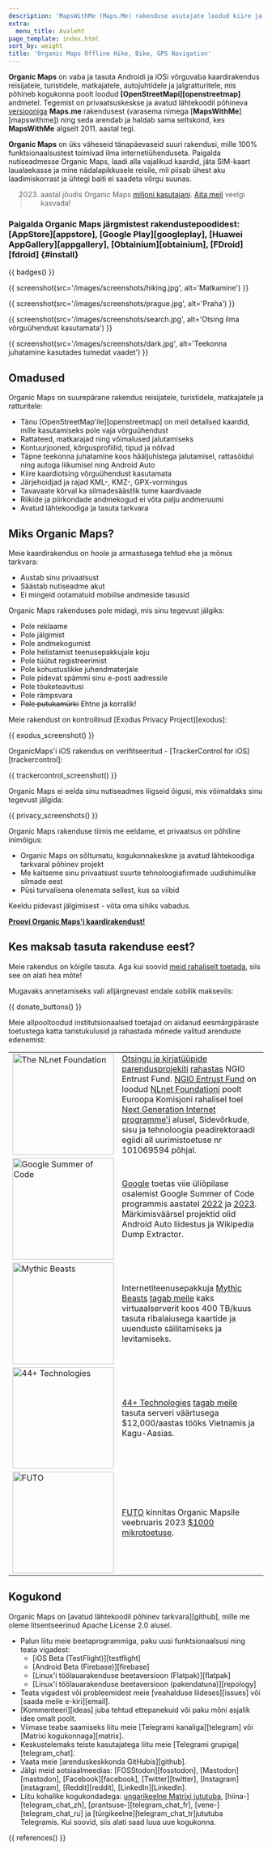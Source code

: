 ```yaml
---
description: 'MapsWithMe (Maps.Me) rakenduse asutajate loodud kiire ja detailne võrguühendust mittevajav kaardilahendus reisijatele, turistidele, autojuhtidele, matkajatele ja ratturitele.'
extra:
  menu_title: Avaleht
page_template: index.html
sort_by: weight
title: 'Organic Maps Offline Hike, Bike, GPS Navigation'
---
```


**Organic Maps** on vaba ja tasuta Androidi ja iOSi võrguvaba kaardirakendus reisijatele, turistidele, matkajatele, autojuhtidele ja jalgratturitele, mis põhineb kogukonna poolt loodud **[OpenStreetMapi][openstreetmap]** andmetel.
Tegemist on privaatsuskeskse ja avatud lähtekoodil põhineva [versiooniga][fork] **Maps.me** rakendusest (varasema nimega [**MapsWithMe**][mapswithme]) ning seda arendab ja haldab sama seltskond, kes **MapsWithMe** algselt 2011. aastal tegi.

**Organic Maps** on üks väheseid tänapäevaseid suuri rakendusi, mille 100% funktsionaalsustest toimivad ilma internetiühenduseta. Paigalda nutiseadmesse Organic Maps, laadi alla vajalikud kaardid, jäta SIM-kaart laualaekasse ja mine nädalapikkusele reisile, mil piisab ühest aku laadimiskorrast ja ühtegi baiti ei saadeta võrgu suunas.

> 2023. aastal jõudis Organic Maps [miljoni kasutajani](@/news/2023-12-23/281/index.md). [Aita meil](@/donate/index.md) veelgi kasvada!

### Paigalda Organic Maps järgmistest rakendustepoodidest: [AppStore][appstore], [Google Play][googleplay], [Huawei AppGallery][appgallery], [Obtainium][obtainium], [FDroid][fdroid] {#install}

{{ badges() }}

{{ screenshot(src='/images/screenshots/hiking.jpg', alt='Matkamine') }}

{{ screenshot(src='/images/screenshots/prague.jpg', alt='Praha') }}

{{ screenshot(src='/images/screenshots/search.jpg', alt='Otsing ilma
võrguühendust kasutamata') }}

{{ screenshot(src='/images/screenshots/dark.jpg', alt='Teekonna juhatamine
kasutades tumedat vaadet') }}

## Omadused

Organic Maps on suurepärane rakendus reisijatele, turistidele, matkajatele
ja ratturitele:

- Tänu [OpenStreetMap'ile][openstreetmap] on meil detailsed kaardid, mille
  kasutamiseks pole vaja võrguühendust
- Rattateed, matkarajad ning võimalused jalutamiseks
- Kontuurjooned, kõrgusprofiilid, tipud ja nõlvad
- Täpne teekonna juhatamine koos hääljuhistega jalutamisel, rattasõidul ning
  autoga liikumisel ning Android Auto
- Kiire kaardiotsing võrguühendust kasutamata
- Järjehoidjad ja rajad KML-, KMZ-, GPX-vormingus
- Tavavaate kõrval ka silmadesäästlik tume kaardivaade
- Riikide ja piirkondade andmekogud ei võta palju andmeruumi
- Avatud lähtekoodiga ja tasuta tarkvara

## Miks Organic Maps?

Meie kaardirakendus on hoole ja armastusega tehtud ehe ja mõnus tarkvara:

- Austab sinu privaatsust
- Säästab nutiseadme akut
- Ei mingeid ootamatuid mobiilse andmeside tasusid

Organic Maps rakenduses pole midagi, mis sinu tegevust jälgiks:

- Pole reklaame
- Pole jälgimist
- Pole andmekogumist
- Pole helistamist teenusepakkujale koju
- Pole tüütut registreerimist
- Pole kohustuslikke juhendmaterjale
- Pole pidevat spämmi sinu e-posti aadressile
- Pole tõuketeavitusi
- Pole rämpsvara
- ~~Pole putukamürki~~ Ehtne ja korralik!

Meie rakendust on kontrollinud [Exodus Privacy Project][exodus]:

{{ exodus_screenshot() }}

OrganicMaps'i iOS rakendus on verifitseeritud - [TrackerControl for
iOS][trackercontrol]:

{{ trackercontrol_screenshot() }}

Organic Maps ei eelda sinu nutiseadmes liigseid õigusi, mis võimaldaks sinu
tegevust jälgida:

{{ privacy_screenshots() }}

Organic Maps rakenduse tiimis me eeldame, et privaatsus on põhiline
inimõigus:

- Organic Maps on sõltumatu, kogukonnakeskne ja avatud lähtekoodiga
  tarkvaral põhinev projekt
- Me kaitseme sinu privaatsust suurte tehnoloogiafirmade uudishimulike
  silmade eest
- Püsi turvalisena olenemata sellest, kus sa viibid

Keeldu pidevast jälgimisest - võta oma sihiks vabadus.

**[Proovi Organic Maps'i kaardirakendust!](#install)**

## Kes maksab tasuta rakenduse eest?

Meie rakendus on kõigile tasuta. Aga kui soovid [meid rahaliselt
toetada](@/donate/index.md), siis see on alati hea mõte!

Mugavaks annetamiseks vali alljärgnevast endale sobilik makseviis:

{{ donate_buttons() }}

Meie allpooltoodud institutsionaalsed toetajad on aidanud eesmärgipäraste
toetustega katta taristukulusid ja rahastada mõnede valitud arenduste
edenemist:

<table style="border-spacing: 20px">
  <tr>
    <td>
      <a href="https://nlnet.nl/"><img src="sponsors/nlnet.svg" alt="The NLnet Foundation" width="200px"></a>
    </td>
    <td>
      <a href="https://github.com/organicmaps/organicmaps/milestone/7">Otsingu ja kirjatüüpide parendusprojekiti</a> <a href="https://nlnet.nl/project/OrganicMaps/">rahastas</a> NGI0 Entrust Fund. <a href="https://nlnet.nl/entrust/">NGI0 Entrust Fund</a> on loodud <a href="https://nlnet.nl/">NLnet Foundationi</a> poolt Euroopa Komisjoni rahalisel toel <a href="https://www.ngi.eu/">Next Generation Internet programme'i</a> alusel, Sidevõrkude, sisu ja tehnoloogia peadirektoraadi egiidi all uurimistoetuse nr 101069594 põhjal.
    </td>
  </tr>
  <tr>
    <td>
      <a href="https://summerofcode.withgoogle.com/"><img src="sponsors/gsoc.svg" alt="Google Summer of Code" width="200px"></a>
    </td>
    <td>
      <a href="https://summerofcode.withgoogle.com/">Google</a> toetas viie üliõpilase osalemist Google Summer of Code programmis aastatel <a href="https://summerofcode.withgoogle.com/programs/2022/organizations/organic-maps">2022</a> ja <a href="https://summerofcode.withgoogle.com/programs/2023/organizations/organic-maps">2023</a>. Märkimisväärsel projektid olid Android Auto liidestus ja Wikipedia Dump Extractor.
    </td>
  </tr>
  <tr>
    <td>
      <a href="https://www.mythic-beasts.com/"><img src="sponsors/mythic-beasts.png" alt="Mythic Beasts" width="200px"></a>
    </td>
    <td>
      Internetiteenusepakkuja <a href="https://www.mythic-beasts.com/">Mythic Beasts</a> <a href="https://www.mythic-beasts.com/blog/2021/10/06/improving-the-world-bit-by-expensive-bit/">tagab meile</a> kaks virtuaalserverit koos 400 TB/kuus tasuta ribalaiusega kaartide ja uuenduste säilitamiseks ja levitamiseks.
    </td>
  </tr>
  <tr>
    <td>
      <a href="https://44plus.vn"><img src="sponsors/44plus.svg" alt="44+ Technologies" width="200px"></a>
    </td>
    <td>
      <a href="https://44plus.vn">44+ Technologies</a> <a href="https://44plus.vn/organicmaps">tagab meile </a>tasuta serveri väärtusega $12,000/aastas  tööks Vietnamis ja Kagu-Aasias.
    </td>
  </tr>
  <tr>
    <td>
      <a href="https://futo.org"><img src="sponsors/futo.svg" alt="FUTO" width="200px"></a>
    </td>
    <td>
      <a href="https://futo.org">FUTO</a> kinnitas Organic Mapsile veebruaris 2023 <a href="https://www.youtube.com/watch?v=fJJclgBHrEw">$1000 mikrotoetuse</a>.
    </td>
  </tr>
</table>

## Kogukond

Organic Maps on [avatud lähtekoodil põhinev tarkvara][github], mille me
oleme litsentseerinud Apache License 2.0 alusel.

- Palun liitu meie beetaprogrammiga, paku uusi funktsionaalsusi ning teata
  vigadest:
  * [iOS Beta (TestFlight)][testflight]
  * [Android Beta (Firebase)][firebase]
  * [Linux'i töölauarakenduse beetaversioon (Flatpak)][flatpak]
  * [Linux'i töölauarakenduse beetaversioon (pakendatuna)][repology]
- Teata vigadest või probleemidest meie [veahalduse liideses][issues] või
  [saada meile e-kiri][email].
- [Kommenteeri][ideas] juba tehtud ettepanekuid või paku mõni asjalik idee
  omalt poolt.
- Viimase teabe saamiseks liitu meie [Telegrami kanaliga][telegram] või
  [Matrixi kogukonnaga][matrix].
- Keskustelemaks teiste kasutajatega liitu meie [Telegrami
  grupiga][telegram_chat].
- Vaata meie [arenduskeskkonda GitHubis][github].
- Jälgi meid sotsiaalmeedias: [FOSStodon][fosstodon], [Mastodon][mastodon],
  [Facebook][facebook], [Twitter][twitter], [Instagram][instagram],
  [Reddit][reddit], [LinkedIn][LinkedIn].
- Liitu kohalike kogukondadega: [ungarikeelne Matrixi
  jututuba](https://matrix.to/#/#organicmapstranslate_hu:matrix.org),
  [hiina-][telegram_chat_zh], [prantsuse-][telegram_chat_fr],
  [vene-][telegram_chat_ru] ja [türgikeelne][telegram_chat_tr]jututuba
  Telegramis. Kui soovid, siis alati saad luua uue kogukonna.

[fork]: https://en.wikipedia.org/wiki/Fork_(software_development)

{{ references() }}
